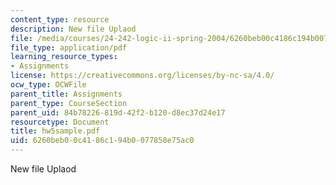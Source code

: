 ```yaml
---
content_type: resource
description: New file Uplaod
file: /media/courses/24-242-logic-ii-spring-2004/6260beb00c4186c194b0077858e75ac0_hw5sample.pdf
file_type: application/pdf
learning_resource_types:
- Assignments
license: https://creativecommons.org/licenses/by-nc-sa/4.0/
ocw_type: OCWFile
parent_title: Assignments
parent_type: CourseSection
parent_uid: 84b78226-819d-42f2-b120-d8ec37d24e17
resourcetype: Document
title: hw5sample.pdf
uid: 6260beb0-0c41-86c1-94b0-077858e75ac0
---
```

New file Uplaod